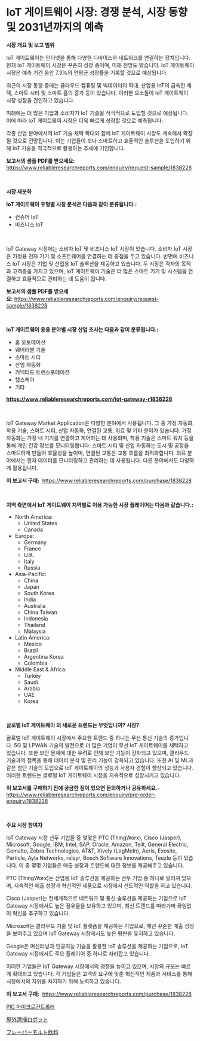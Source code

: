 <p><h1>IoT 게이트웨이 시장: 경쟁 분석, 시장 동향 및 2031년까지의 예측</h1></p><p><strong>시장 개요 및 보고 범위</strong></p>
<p><p>IoT 게이트웨이는 인터넷을 통해 다양한 디바이스와 네트워크를 연결하는 장치입니다. 현재 IoT 게이트웨이 시장은 꾸준히 성장 중이며, 미래 전망도 밝습니다. IoT 게이트웨이 시장은 예측 기간 동안 7.3%의 연평균 성장률을 기록할 것으로 예상됩니다. </p><p>최근의 시장 동향 중에는 클라우드 컴퓨팅 및 빅데이터의 확대, 산업용 IoT의 급속한 채택, 스마트 시티 및 스마트 홈의 증가 등이 있습니다. 이러한 요소들이 IoT 게이트웨이 시장 성장을 견인하고 있습니다.</p><p>미래에는 더 많은 기업과 소비자가 IoT 기술을 적극적으로 도입할 것으로 예상됩니다. 이에 따라 IoT 게이트웨이 시장은 더욱 빠르게 성장할 것으로 예측됩니다.</p><p>각종 산업 분야에서의 IoT 기술 채택 확대와 함께 IoT 게이트웨이 시장도 계속해서 확장될 것으로 전망됩니다. 이는 기업들이 보다 스마트하고 효율적인 솔루션을 도입하기 위해 IoT 기술을 적극적으로 활용하는 추세에 기인합니다.</p></p>
<p><strong>보고서의 샘플 PDF를 받으세요:</strong> <a href="https://www.reliableresearchreports.com/enquiry/request-sample/1838228">https://www.reliableresearchreports.com/enquiry/request-sample/1838228</a></p>
<p>&nbsp;</p>
<p><strong>시장 세분화</strong></p>
<p><strong>IoT 게이트웨이 유형별 시장 분석은 다음과 같이 분류됩니다.:</strong></p>
<p><ul><li>컨슈머 IoT</li><li>비즈니스 IoT</li></ul></p>
<p>&nbsp;</p>
<p><p>IoT Gateway 시장에는 소비자 IoT 및 비즈니스 IoT 시장이 있습니다. 소비자 IoT 시장은 가정용 전자 기기 및 소프트웨어를 연결하는 데 중점을 두고 있습니다. 반면에 비즈니스 IoT 시장은 기업 및 산업용 IoT 솔루션을 제공하고 있습니다. 두 시장은 각자의 목적과 고객층을 가지고 있으며, IoT 게이트웨이 기술은 더 많은 스마트 기기 및 시스템을 연결하고 효율적으로 관리하는 데 도움이 됩니다.</p></p>
<p><strong>보고서의 샘플 PDF를 받으세요:</strong>&nbsp;<a href="https://www.reliableresearchreports.com/enquiry/request-sample/1838228">https://www.reliableresearchreports.com/enquiry/request-sample/1838228</a></p>
<p>&nbsp;</p>
<p><strong> IoT 게이트웨이 응용 분야별 시장 산업 조사는 다음과 같이 분류됩니다.:</strong></p>
<p><ul><li>홈 오토메이션</li><li>웨어러블 기술</li><li>스마트 시티</li><li>산업 자동화</li><li>커넥티드 트랜스포테이션</li><li>헬스케어</li><li>기타</li></ul></p>
<p><strong><a href="https://www.reliableresearchreports.com/iot-gateway-r1838228">https://www.reliableresearchreports.com/iot-gateway-r1838228</a></strong></p>
<p>&nbsp;</p>
<p><p>IoT Gateway Market Application은 다양한 분야에서 사용됩니다. 그 중 가정 자동화, 착용 기술, 스마트 시티, 산업 자동화, 연결된 교통, 의료 및 기타 분야가 있습니다. 가정 자동화는 가정 내 기기를 연결하고 제어하는 데 사용되며, 착용 기술은 스마트 워치 등을 통해 개인 건강 정보를 모니터링합니다. 스마트 시티 및 산업 자동화는 도시 및 공장을 스마트하게 만들어 효율성을 높이며, 연결된 교통은 교통 흐름을 최적화합니다. 의료 분야에서는 환자 데이터를 모니터링하고 관리하는 데 사용됩니다. 다른 분야에서도 다양하게 활용됩니다.</p></p>
<p><strong>이 보고서 구매:</strong>&nbsp; <a href="https://www.reliableresearchreports.com/purchase/1838228">https://www.reliableresearchreports.com/purchase/1838228</a></p>
<p>&nbsp;</p>
<p><strong>지역 측면에서 IoT 게이트웨이 지역별로 이용 가능한 시장 플레이어는 다음과 같습니다.:</strong></p>
<p><ul>
    <li>
        North America:
        <ul>
            <li>United States</li>
            <li>Canada</li>
        </ul>
    </li>
    <li>
        Europe:
        <ul>
            <li>Germany</li>
            <li>France</li>
            <li>U.K.</li>
            <li>Italy</li>
            <li>Russia</li>
        </ul>
    </li>
    <li>
        Asia-Pacific:
        <ul>
            <li>China</li>
            <li>Japan</li>
            <li>South Korea</li>
            <li>India</li>
            <li>Australia</li>
            <li>China Taiwan</li>
            <li>Indonesia</li>
            <li>Thailand</li>
            <li>Malaysia</li>
        </ul>
    </li>
    <li>
        Latin America:
        <ul>
            <li>Mexico</li>
            <li>Brazil</li>
            <li>Argentina Korea</li>
            <li>Colombia</li>
        </ul>
    </li>
    <li>
        Middle East & Africa:
        <ul>
            <li>Turkey</li>
            <li>Saudi</li>
            <li>Arabia</li>
            <li>UAE</li>
            <li>Korea</li>
        </ul>
    </li>
    </ul></p>
<p>&nbsp;</p>
<p><strong>글로벌 IoT 게이트웨이 의 새로운 트렌드는 무엇입니까? 시장?</strong></p>
<p><p>글로벌 IoT 게이트웨이 시장에서 주요한 트렌드 중 하나는 무선 통신 기술의 증가입니다. 5G 및 LPWAN 기술의 발전으로 더 많은 기업이 무선 IoT 게이트웨이를 채택하고 있습니다. 또한 보안 문제에 대한 우려로 인해 보안 기능이 강화되고 있으며, 클라우드 기술과의 접목을 통해 데이터 분석 및 관리 기능이 강화되고 있습니다. 또한 AI 및 ML과 같은 첨단 기술의 도입으로 IoT 게이트웨이의 성능과 사용자 경험이 향상되고 있습니다. 이러한 트렌드는 글로벌 IoT 게이트웨이 시장을 지속적으로 성장시키고 있습니다.</p></p>
<p><strong>이 보고서를 구매하기 전에 궁금한 점이 있으면 문의하거나 공유하세요.</strong>- <a href="https://www.reliableresearchreports.com/enquiry/pre-order-enquiry/1838228">https://www.reliableresearchreports.com/enquiry/pre-order-enquiry/1838228</a></p>
<p>&nbsp;</p>
<p><strong>주요 시장 참여자</strong></p>
<p><p>IoT Gateway 시장 선두 기업들 중 몇몇은 PTC (ThingWorx), Cisco (Jasper), Microsoft, Google, IBM, Intel, SAP, Oracle, Amazon, Telit, General Electric, Gemalto, Zebra Technologies, AT&T, Xively (LogMeIn), Aeris, Exosite, Particle, Ayla Networks, relayr, Bosch Software Innovations, Teezle 등이 있습니다. 이 중 몇몇 기업들은 매출 성장과 트렌드에 대한 정보를 제공해주고 있습니다.</p><p>PTC (ThingWorx)는 산업용 IoT 솔루션을 제공하는 선두 기업 중 하나로 알려져 있으며, 지속적인 매출 성장과 혁신적인 제품으로 시장에서 선도적인 역할을 하고 있습니다.</p><p>Cisco (Jasper)는 전세계적으로 네트워크 및 통신 솔루션을 제공하는 기업으로 IoT Gateway 시장에서도 높은 점유율을 보유하고 있으며, 최신 트렌드를 따라가며 끊임없이 혁신을 추구하고 있습니다.</p><p>Microsoft는 클라우드 기술 및 IoT 플랫폼을 제공하는 기업으로, 매년 꾸준한 매출 성장을 보여주고 있으며 IoT Gateway 시장에서도 높은 평판을 유지하고 있습니다.</p><p>Google은 머신러닝과 인공지능 기술을 활용한 IoT 솔루션을 제공하는 기업으로, IoT Gateway 시장에서도 주요 플레이어 중 하나로 자리잡고 있습니다.</p><p>이러한 기업들은 IoT Gateway 시장에서의 경쟁을 높이고 있으며, 시장의 규모는 빠르게 확대되고 있습니다. 각 기업들은 고객의 요구에 맞춘 혁신적인 제품과 서비스를 통해 시장에서의 지위를 차지하기 위해 노력하고 있습니다.</p></p>
<p><strong>이 보고서 구매:</strong>&nbsp;&nbsp;<a href="https://www.reliableresearchreports.com/purchase/1838228">https://www.reliableresearchreports.com/purchase/1838228</a></p>
<p><p><a href="https://medium.com/@alanperkins1921/%ED%94%BD-%EB%A7%88%EC%9D%B4%ED%81%AC%EB%A1%9C%EC%BB%A8%ED%8A%B8%EB%A1%A4%EB%9F%AC-%EC%8B%9C%EC%9E%A5%EC%9D%84-%EB%B6%84%EC%84%9D%ED%95%98%EA%B3%A0-%EC%9E%88%EB%8A%94-%EA%B8%80%EB%A1%9C%EB%B2%8C-%EC%82%B0%EC%97%85-%EC%A0%84%EB%A7%9D%EA%B3%BC-%EC%98%88%EC%B8%A1-2024%EB%85%84%EB%B6%80%ED%84%B0-2031%EB%85%84%EA%B9%8C%EC%A7%80-dcb19c88532d">PIC 마이크로컨트롤러</a></p><p><a href="https://medium.com/@samirmayert28/%E3%82%A2%E3%82%A6%E3%83%88%E3%83%89%E3%82%A2%E3%82%AF%E3%83%AA%E3%83%BC%E3%83%8B%E3%83%B3%E3%82%B0%E3%83%AD%E3%83%9C%E3%83%83%E3%83%88%E3%81%AE%E5%B8%82%E5%A0%B4%E3%82%B7%E3%82%A7%E3%82%A2%E3%81%AE%E9%80%B2%E5%8C%96%E3%81%A8%E5%B8%82%E5%A0%B4%E6%88%90%E9%95%B7%E3%81%AE%E3%83%88%E3%83%AC%E3%83%B3%E3%83%892024%E5%B9%B4%E3%81%8B%E3%82%892031%E5%B9%B4%E3%81%BE%E3%81%A7-1c55cecc9495">屋外清掃ロボット</a></p><p><a href="https://medium.com/@madelynhowe2023/%E9%A2%A8%E5%91%B3%E4%BB%98%E3%81%8D%E3%83%A2%E3%83%AB%E3%83%88%E9%A3%B2%E6%96%99%E5%B8%82%E5%A0%B4%E3%81%AF%E5%B8%82%E5%A0%B4%E3%82%B7%E3%82%A7%E3%82%A2-%E5%B8%82%E5%A0%B4%E5%8B%95%E5%90%91-%E3%81%9D%E3%81%97%E3%81%A6%E5%B8%82%E5%A0%B4%E6%88%90%E9%95%B7%E3%81%AB%E9%96%A2%E3%81%99%E3%82%8B%E6%83%85%E5%A0%B1%E3%82%92%E6%8F%90%E4%BE%9B%E3%81%97%E3%81%BE%E3%81%99-4e8b5cc8d44f">フレーバーモルト飲料</a></p></p>